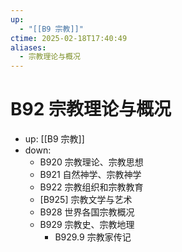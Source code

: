 ```yaml
---
up:
  - "[[B9 宗教]]"
ctime: 2025-02-18T17:40:49
aliases:
  - 宗教理论与概况
---
```


# B92 宗教理论与概况

- up: [[B9 宗教]]
- down:	
	- B920 宗教理论、宗教思想
	- B921 自然神学、宗教神学
	- B922 宗教组织和宗教教育
	- [B925] 宗教文学与艺术
	- B928 世界各国宗教概况
	- B929 宗教史、宗教地理
		- B929.9 宗教家传记
	
